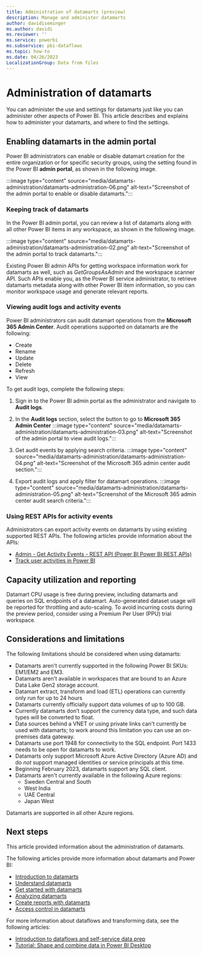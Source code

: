 ```yaml
---
title: Administration of datamarts (preview)
description: Manage and administer datamarts
author: davidiseminger
ms.author: davidi
ms.reviewer: ''
ms.service: powerbi
ms.subservice: pbi-dataflows
ms.topic: how-to
ms.date: 04/26/2023
LocalizationGroup: Data from files
---
```


# Administration of datamarts
You can administer the use and settings for datamarts just like you can administer other aspects of Power BI. This article describes and explains how to administer your datamarts, and where to find the settings.


## Enabling datamarts in the admin portal
Power BI administrators can enable or disable datamart creation for the entire organization or for specific security groups, using the setting found in the Power BI **admin portal**, as shown in the following image.

:::image type="content" source="media/datamarts-administration/datamarts-administration-06.png" alt-text="Screenshot of the admin portal to enable or disable datamarts.":::

### Keeping track of datamarts

In the Power BI admin portal, you can review a list of datamarts along with all other Power BI items in any workspace, as shown in the following image.

:::image type="content" source="media/datamarts-administration/datamarts-administration-02.png" alt-text="Screenshot of the admin portal to track datamarts.":::


Existing Power BI admin APIs for getting workspace information work for datamarts as well, such as *GetGroupsAsAdmin* and the workspace scanner API. Such APIs enable you, as the Power BI service administrator, to retrieve datamarts metadata along with other Power BI item information, so you can monitor workspace usage and generate relevant reports.

### Viewing audit logs and activity events

Power BI administrators can audit datamart operations from the **Microsoft 365 Admin Center**. Audit operations supported on datamarts are the following: 

* Create
* Rename
* Update
* Delete
* Refresh 
* View

To get audit logs, complete the following steps:

1.	Sign in to the Power BI admin portal as the administrator and navigate to **Audit logs**.
2.	In the **Audit logs** section, select the button to go to **Microsoft 365 Admin Center**
    :::image type="content" source="media/datamarts-administration/datamarts-administration-03.png" alt-text="Screenshot of the admin portal to view audit logs.":::
3.	Get audit events by applying search criteria.
    :::image type="content" source="media/datamarts-administration/datamarts-administration-04.png" alt-text="Screenshot of the Microsoft 365 admin center audit section.":::

4.	Export audit logs and apply filter for datamart operations.
    :::image type="content" source="media/datamarts-administration/datamarts-administration-05.png" alt-text="Screenshot of the Microsoft 365 admin center audit search criteria.":::


### Using REST APIs for activity events

Administrators can export activity events on datamarts by using existing supported REST APIs. The following articles provide information about the APIs:
* [Admin - Get Activity Events - REST API (Power BI Power BI REST APIs)](/rest/api/power-bi/admin/get-activity-events)
* [Track user activities in Power BI](/power-bi/admin/service-admin-auditing)

## Capacity utilization and reporting 

Datamart CPU usage is free during preview, including datamarts and queries on SQL endpoints of a datamart. Auto-generated dataset usage will be reported for throttling and auto-scaling. To avoid incurring costs during the preview period, consider using a Premium Per User (PPU) trial workspace. 


## Considerations and limitations

The following limitations should be considered when using datamarts:

* Datamarts aren't currently supported in the following Power BI SKUs: EM1/EM2 and EM3.
* Datamarts aren't available in workspaces that are bound to an Azure Data Lake Gen2 storage account.
* Datamart extract, transform and load (ETL) operations can currently only run for up to 24 hours
* Datamarts currently officially support data volumes of up to 100 GB.
* Currently datamarts don’t support the currency data type, and such data types will be converted to float.
* Data sources behind a VNET or using private links can't currently be used with datamarts; to work around this limitation you can use an on-premises data gateway.
* Datamarts use port 1948 for connectivity to the SQL endpoint. Port 1433 needs to be open for datamarts to work.
* Datamarts only support Microsoft Azure Active Directory (Azure AD) and do *not* support managed identities or service principals at this time.
* Beginning February 2023, datamarts support any SQL client.
* Datamarts aren't currently available in the following Azure regions:
    * Sweden Central and South
    * West India
    * UAE Central 
    * Japan West 

Datamarts are supported in all other Azure regions.


## Next steps
This article provided information about the administration of datamarts. 

The following articles provide more information about datamarts and Power BI:

* [Introduction to datamarts](datamarts-overview.md)
* [Understand datamarts](datamarts-understand.md)
* [Get started with datamarts](datamarts-get-started.md)
* [Analyzing datamarts](datamarts-analyze.md)
* [Create reports with datamarts](datamarts-create-reports.md)
* [Access control in datamarts](datamarts-access-control.md)

For more information about dataflows and transforming data, see the following articles:
* [Introduction to dataflows and self-service data prep](../dataflows/dataflows-introduction-self-service.md)
* [Tutorial: Shape and combine data in Power BI Desktop](../../connect-data/desktop-shape-and-combine-data.md)









